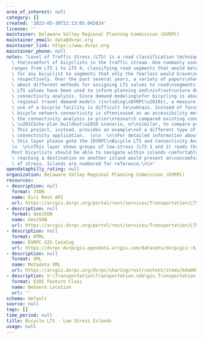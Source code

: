 ```yaml
---
area_of_interest: null
category: []
created: '2023-05-30T22:13:05.042024'
license: ''
maintainer: Delaware Valley Regional Planning Commission (DVRPC)
maintainer_email: data@dvrpc.org
maintainer_link: https://www.dvrpc.org
maintainer_phone: null
notes: "Level of Traffic Stress (LTS) is a road classification technique based on\
  \ the\ncomfort of bicyclists in the traffic stream. One commonly used LTS framework\n\
  ranges from LTS 1 to LTS 4, classifying road segments that would be\ncomfortable\
  \ for any bicyclist to segments that only the fearless would brave\non a bicycle,\
  \ respectively. Over the past several years, a variety of papers\nhave been written\
  \ about different methods for assigning LTS values to road\nsegments and how these\
  \ LTS values have been used to inform planning and\ninfrastructure decisions through\
  \ connectivity analysis. Since demand modeling\nfor bicycling is absent from many\
  \ regional travel demand models (including\nDVRPC\u2019s), a measure of the potential\
  \ use of a bicycle facility is difficult to\nobtain. Instead of focusing on demand,\
  \ bicycle network connectivity is often\nused as an accessibility metric. Much of\
  \ the connectivity analysis in prior\nresearch compared existing conditions to a\
  \ \u201Cbike-plan buildout\u201D scenario, or\nsimilar, to compare project merits.\
  \ This project, instead, provides an example\nof a different type of LTS and network\
  \ connectivity application.  \n\n  \n\nFor detailed information about the data in\
  \ this layer please goto the [DVRPC\nBicycle LTS and Connectivity Analysis\nDocumentation](https://drive.google.com/file/d/1Ye_lo7LQjgon1F6_AxIb70nmpuOercXk/view)\n\
  \n  \n\nThis layer shows groups of low-stress (LTS 1 and 2) roads that are connected.\n\
  Most bicyclists should be able to navigate within islands comfortably.\nHowever,\
  \ reaching a destination on another island would present an\nuncomfortable level\
  \ of stress. Islands are numbered for reference.\n\n"
opendataphilly_rating: null
organization: Delaware Valley Regional Planning Commission (DVRPC)
resources:
- description: null
  format: JSON
  name: Esri Rest API
  url: https://arcgis.dvrpc.org/portal/rest/services/Transportation/LTS_Lowstress_Islands/FeatureServer/0
- description: null
  format: GeoJSON
  name: GeoJSON
  url: https://arcgis.dvrpc.org/portal/rest/services/Transportation/LTS_Lowstress_Islands/FeatureServer/0/query?where=1=1&outsr=4326&outfields=*&f=geojson
- description: null
  format: HTML
  name: DVRPC GIS Catalog
  url: https://dvrpc-dvrpcgis.opendata.arcgis.com/datasets/dvrpcgis::bicycle-lts-low-stress-islands
- description: null
  format: XML
  name: Metadata XML
  url: https://arcgis.dvrpc.org/dvrpc/sharing/rest/content/items/b4a965d9ec68409e92a36f16e892a07e/info/metadata/metadata.xml?format=default
- description: V:\Transportation\Transportation.sde\gis.Transportation.LTS_Lowstress_Islands
  format: ESRI Feature Class
  name: Network Location
  url: ''
schema: default
source: null
tags: []
time_period: null
title: Bicycle LTS - Low Stress Islands
usage: null
---
```

